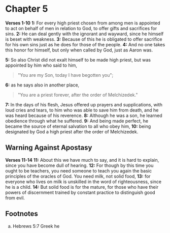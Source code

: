 # Chapter 5

**Verses 1-10**
**1:** For every high priest chosen from among men is appointed to act on behalf of men in relation to God, to offer gifts and sacrifices for sins.
**2:** He can deal gently with the ignorant and wayward, since he himself is beset with weakness.
**3:** Because of this he is obligated to offer sacrifice for his own sins just as he does for those of the people.
**4:** And no one takes this honor for himself, but only when called by God, just as Aaron was.

**5:** So also Christ did not exalt himself to be made high priest, but was appointed by him who said to him,
> "You are my Son,
> today I have begotten you";

**6:** as he says also in another place,
> "You are a priest forever,
> after the order of Melchizedek."

**7:** In the days of his flesh, Jesus offered up prayers and supplications, with loud cries and tears, to him who was able to save him from death, and he was heard because of his reverence.
**8:** Although he was a son, he learned obedience through what he suffered.
**9:** And being made perfect, he became the source of eternal salvation to all who obey him,
**10:** being designated by God a high priest after the order of Melchizedek.

## Warning Against Apostasy

**Verses 11-14**
**11:** About this we have much to say, and it is hard to explain, since you have become dull of hearing.
**12:** For though by this time you ought to be teachers, you need someone to teach you again the basic principles of the oracles of God. You need milk, not solid food,
**13:** for everyone who lives on milk is unskilled in the word of righteousness, since he is a child.
**14:** But solid food is for the mature, for those who have their powers of discernment trained by constant practice to distinguish good from evil.

## Footnotes

<ol type='a'>
	<li>Hebrews 5:7 Greek he</li>
</ol>
